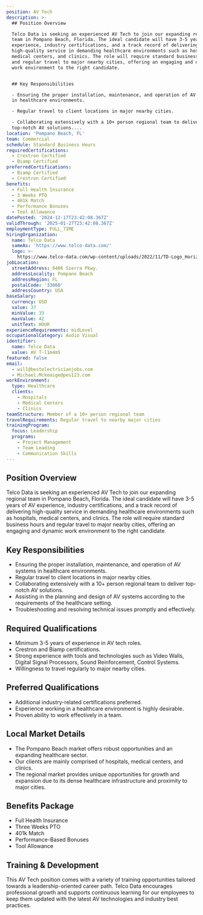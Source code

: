 ```yaml
---
position: AV Tech
description: >-
  ## Position Overview

  Telco Data is seeking an experienced AV Tech to join our expanding regional
  team in Pompano Beach, Florida. The ideal candidate will have 3-5 years of AV
  experience, industry certifications, and a track record of delivering
  high-quality service in demanding healthcare environments such as hospitals,
  medical centers, and clinics. The role will require standard business hours
  and regular travel to major nearby cities, offering an engaging and dynamic
  work environment to the right candidate.


  ## Key Responsibilities

  - Ensuring the proper installation, maintenance, and operation of AV systems
  in healthcare environments.

  - Regular travel to client locations in major nearby cities.

  - Collaborating extensively with a 10+ person regional team to deliver
  top-notch AV solutions....
location: 'Pompano Beach, FL'
team: Commercial
schedule: Standard Business Hours
requiredCertifications:
  - Crestron Certified
  - Biamp Certified
preferredCertifications:
  - Biamp Certified
  - Crestron Certified
benefits:
  - Full Health Insurance
  - 3 Weeks PTO
  - 401k Match
  - Performance Bonuses
  - Tool Allowance
datePosted: '2024-12-17T23:42:08.367Z'
validThrough: '2025-01-27T23:42:08.367Z'
employmentType: FULL_TIME
hiringOrganization:
  name: Telco Data
  sameAs: 'https://www.telco-data.com/'
  logo: >-
    https://www.telco-data.com/wp-content/uploads/2022/11/TD-Logo_Horizontal_Color.webp
jobLocation:
  streetAddress: 9486 Sierra Pkwy.
  addressLocality: Pompano Beach
  addressRegion: FL
  postalCode: '33060'
  addressCountry: USA
baseSalary:
  currency: USD
  value: 37
  minValue: 33
  maxValue: 42
  unitText: HOUR
experienceRequirements: midLevel
occupationalCategory: Audio Visual
identifier:
  name: Telco Data
  value: AV T-l1m4m5
featured: false
email:
  - will@bestelectricianjobs.com
  - Michael.Mckeaige@pes123.com
workEnvironment:
  type: Healthcare
  clients:
    - Hospitals
    - Medical Centers
    - Clinics
teamStructure: Member of a 10+ person regional team
travelRequirements: Regular travel to nearby major cities
trainingProgram:
  focus: Leadership
  programs:
    - Project Management
    - Team Leading
    - Communication Skills
---
```




## Position Overview
Telco Data is seeking an experienced AV Tech to join our expanding regional team in Pompano Beach, Florida. The ideal candidate will have 3-5 years of AV experience, industry certifications, and a track record of delivering high-quality service in demanding healthcare environments such as hospitals, medical centers, and clinics. The role will require standard business hours and regular travel to major nearby cities, offering an engaging and dynamic work environment to the right candidate.

## Key Responsibilities
- Ensuring the proper installation, maintenance, and operation of AV systems in healthcare environments.
- Regular travel to client locations in major nearby cities.
- Collaborating extensively with a 10+ person regional team to deliver top-notch AV solutions.
- Assisting in the planning and design of AV systems according to the requirements of the healthcare setting.
- Troubleshooting and resolving technical issues promptly and effectively.

## Required Qualifications
- Minimum 3-5 years of experience in AV tech roles.
- Crestron and Biamp certifications.
- Strong experience with tools and technologies such as Video Walls, Digital Signal Processors, Sound Reinforcement, Control Systems.
- Willingness to travel regularly to major nearby cities.

## Preferred Qualifications
- Additional industry-related certifications preferred.
- Experience working in a healthcare environment is highly desirable.
- Proven ability to work effectively in a team.

## Local Market Details
- The Pompano Beach market offers robust opportunities and an expanding healthcare sector.
- Our clients are mainly comprised of hospitals, medical centers, and clinics.
- The regional market provides unique opportunities for growth and expansion due to its dense healthcare infrastructure and proximity to major cities.

## Benefits Package
- Full Health Insurance
- Three Weeks PTO
- 401k Match
- Performance-Based Bonuses
- Tool Allowance

## Training & Development
This AV Tech position comes with a variety of training opportunities tailored towards a leadership-oriented career path. Telco Data encourages professional growth and supports continuous learning for our employees to keep them updated with the latest AV technologies and industry best practices.